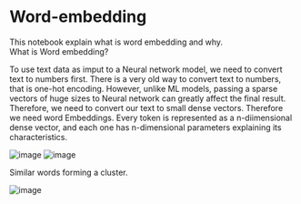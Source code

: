 # Word-embedding  
This notebook explain what is word embedding and why.  
What is Word embedding? 

To use text data as imput to a Neural network model, we need to convert text to numbers first. There is a very old way to convert text to numbers, that is one-hot encoding. However, unlike ML models, passing a sparse vectors of huge sizes to Neural network can greatly affect the final result. Therefore, we need to convert our text to small dense vectors. Therefore we need word Embeddings. Every token is represented as a n-diimensional dense vector, and each one has n-dimensional parameters explaining its characteristics.

![image](https://github.com/MYinthewood/Word-embedding/assets/129473659/e464587c-b7b7-489a-a10a-b7654ccf25b3)
![image](https://github.com/MYinthewood/Word-embedding/assets/129473659/c5ebfd0b-08c4-4c2c-89bd-7e5ba520254f)

Similar words forming a cluster.

![image](https://github.com/MYinthewood/Word-embedding/assets/129473659/1ce070e4-f724-4b17-9ea6-19bbb06fbbd8)
